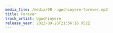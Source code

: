 ```yaml
---
media_file: /media/08.-ugochinyere-forever.mp3
title: Forever
track_artist: Ugochinyere
release_year: 2022-09-28T21:56:16.952Z
---
```


